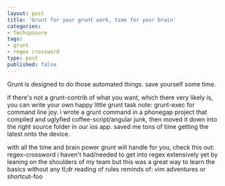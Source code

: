 ```yaml
---
layout: post
title: 'Grunt for your grunt work, time for your brain'
categories:
- Techsposure
tags:
- grunt
- regex crossword
type: post
published: false
---
```


Grunt is designed to do those automated things. 
save yourself some time.

if there's not a grunt-contrib of what you want,
which there very likely is,
you can write your own happy little grunt task
note: grunt-exec for command line joy.
i wrote a grunt command in a phonegap project that compiled and uglyfied coffee-script/angular junk, then moved it down into the right source folder in our ios app. saved me tons of time getting the latest onto the device.

with all the time and brain power grunt will handle for you,
check this out: regex-crossword
i haven't had/needed to get into regex extensively yet
by leaning on the shoulders of my team
but this was a great way to learn the basics without any tl;dr reading of rules
reminds of: vim adventures or shortcut-foo